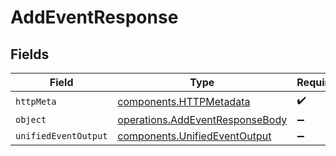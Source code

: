 # AddEventResponse


## Fields

| Field                                                                              | Type                                                                               | Required                                                                           | Description                                                                        |
| ---------------------------------------------------------------------------------- | ---------------------------------------------------------------------------------- | ---------------------------------------------------------------------------------- | ---------------------------------------------------------------------------------- |
| `httpMeta`                                                                         | [components.HTTPMetadata](../../models/components/httpmetadata.md)                 | :heavy_check_mark:                                                                 | N/A                                                                                |
| `object`                                                                           | [operations.AddEventResponseBody](../../models/operations/addeventresponsebody.md) | :heavy_minus_sign:                                                                 | N/A                                                                                |
| `unifiedEventOutput`                                                               | [components.UnifiedEventOutput](../../models/components/unifiedeventoutput.md)     | :heavy_minus_sign:                                                                 | N/A                                                                                |